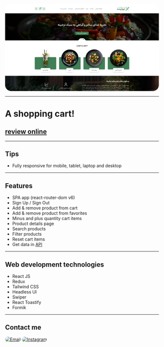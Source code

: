 <div align="center">
  <img src="screenshot.png" style="border-radius:20px">
</div>

---

# A shopping cart!

## [review online](https://tarkhineh.iran.liara.run/)

---

## Tips

- Fully responsive for mobile, tablet, laptop and desktop

---

## Features

- SPA app (react-router-dom v6)
- Sign Up / Sign Out
- Add & remove product from cart
- Add & remove product from favorites
- Minus and plus quantity cart items
- Product details page
- Search products
- Filter products
- Reset cart items
- Get data in <a target="_blank" href="https://gifted-headscarf-hare.cyclic.cloud/foods">API</a> 

---

## Web development technologies

- React JS
- Redux
- Tailwind CSS
- Headless UI
- Swiper
- React Toastify
- Formik

---

## Contact me

<a href="mailto:hadikiamarzi@protonmail.com"><img src="https://img.shields.io/badge/Email-323540?style=for-the-badge&logo=protonmail&logoColor=5294E2" alt="Email" style="border-radius:15px"></a>
<a href="https://www.instagram.com/ihadikia"><img src="https://img.shields.io/badge/Instagram-323540?style=for-the-badge&logo=instagram&logoColor=5294E2" style="border-radius:15px" alt="Instagram"></a>
